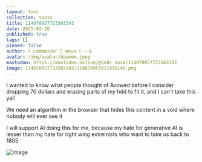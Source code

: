 ```yaml
---
layout: toot
collection: toots
title: 114070957723503343
date: 2025-02-26
published: true
tags: []
pinned: false
author: ⸸ commander ░ nova ⸸ :~$
avatar: /img/avatar/daemon.jpeg
mastodon: https://mastodon.online/@cmdr_nova/114070957723503343
image: 114070957723503343/114070955011956140.png
---
```


I wanted to know what people thought of Avowed before I consider dropping 70 dollars and erasing parts of my hdd to fit it, and I can't take this yall

We need an algorithm in the browser that hides this content in a void where nobody will ever see it

I will support AI doing this for me, because my hate for generative AI is lesser than my hate for right wing extremists who want to take us back to 1805

<img src="/toots/114070957723503343/114070955011956140.png" alt="Image">

